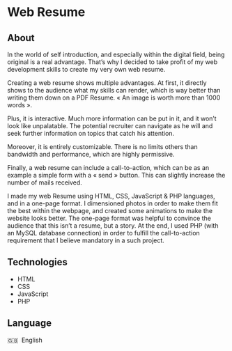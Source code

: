 # Web Resume

## About

In the world of self introduction, and especially within the digital field, being original is a real advantage. That’s why I decided to take profit of my web development skills to create my very own web resume.

Creating a web resume shows multiple advantages. At first, it directly shows to the audience what my skills can render, which is way better than writing them down on a PDF Resume. « An image is worth more than 1000 words ».

Plus, it is interactive. Much more information can be put in it, and it won’t look like unpalatable. The potential recruiter can navigate as he will and seek further information on  topics that catch his attention.

Moreover, it is entirely customizable. There is no limits others than bandwidth and performance, which are highly permissive.

Finally, a web resume can include a call-to-action, which can be as an example a simple form with a « send » button. This can slightly increase the number of mails received. 

I made my web Resume using HTML, CSS, JavaScript & PHP languages, and in a one-page format. I dimensioned photos in order to make them fit the best within the webpage, and created some animations to make the website looks better. The one-page format was helpful to convince the audience that this isn’t a resume, but a story. At the end, I used PHP (with an MySQL database connection) in order to fulfill the call-to-action requirement that I believe mandatory in a such project.

## Technologies

* HTML
* CSS
* JavaScript
* PHP

## Language

🇬🇧 &nbsp;English 